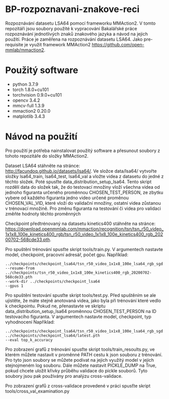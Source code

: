 # BP-rozpoznavani-znakove-reci
Rozpoznávání datasetu LSA64 pomocí frameworku MMAction2. V tomto repozitáři jsou soubory použité k vypracování Bakalářské práce rozpoznávání jednotlivých znaků znakového jazyka a návod na jejich použití. Práce je zaměřena na rozpoznávání datasetu LSA64. Jako pre-requisite je využit framework MMAction2 https://github.com/open-mmlab/mmaction2.
# Použitý software
- python 3.7.9
- torch 1.8.0+cu101
- torchvision 0.9.0+cu101
- opencv 3.4.2
- mmcv-full 1.3.9
- mmaction2 0.20.0
- matplotlib 3.4.3

# Návod na použití
Pro použití je potřeba nainstalovat použitý software a přesunout soubory z tohoto repozitáře do složky MMAction2.

Dataset LSA64 stáhněte na stránce: http://facundoq.github.io/datasets/lsa64/. Ve složce data/lsa64/ vytvořte složky lsa64_train, lsa64_test, lsa64_val a vložte videa z datasetu do jedné z těchto složek. Poté spusťte data_distribution_setup_lsa64. Tento skript rozdělí data do složek tak, že do testovací množiny vloží všechna videa od jednoho figuranta určeného proměnnou CHOSEN_TEST_PERSON, ze zbytku vybere od každého figuranta jedno video určené proměnou CHOSEN_VAL_VID, které vloží do validační množiny, ostatní videa zůstanou v trénovací množině. Pro změnu figuranta na testování či videa pro validaci změňte hodnoty těchto proměnných 

Checkpoint předtrénovaný na datasetu kinetics400 stáhněte na stránce: https://download.openmmlab.com/mmaction/recognition/tsn/tsn_r50_video_1x1x8_100e_kinetics400_rgb/tsn_r50_video_1x1x8_100e_kinetics400_rgb_20200702-568cde33.pth.

Pro spuštění trénování spusťte skript tools/train.py. V argumentech nastavte model, checkpoint, pracovní adresář, počet gpu. 
Například:
```shell
../checkpoints/checkpoint_lsa64/tsn_r50_video_1x1x8_100e_lsa64_rgb_sgd.py
--resume-from ../checkpoints/tsn_r50_video_1x1x8_100e_kinetics400_rgb_20200702-568cde33.pth
--work-dir ../checkpoints/checkpoint_lsa64
--gpus 1
```

Pro spuštění testování spusťte skript tools/test.py. Před spuštěním se ale ujistěte, že máte stejně anotovaná videa, jako byla při trénování které vedlo k checkpointu.
Pokud ne, přenastavte ve skriptu data_distribution_setup_lsa64 proměnnou CHOSEN_TEST_PERSON na ID testovacího figuranta. V argumentech nastavte model, checkpoint, typ vyhodnocení
Například:
```shell
../checkpoints/checkpoint_lsa64/tsn_r50_video_1x1x8_100e_lsa64_rgb_sgd.py
../checkpoints/checkpoint_lsa64/latest.pth
--eval top_k_accuracy
```

Pro zobrazení grafů z trénování spusťte skript tools/train_resoults.py, ve kterém můžete nastavit v proměnné PATH cestu k json souboru z trénování. Pro tyto json soubory se můžete podívat na jejich využitý model v jejich stejnojmeném log souboru. Dále můžete nastavit PICKLE_DUMP na True, pokud chcete uložit křivky průběhu validace do pickle souborů. Tyto soubory jsou pak používány pro analýzu cross-validace.

Pro zobrazení grafů z cross-validace provedené v práci spusťte skript tools/cross_val_examination.py
